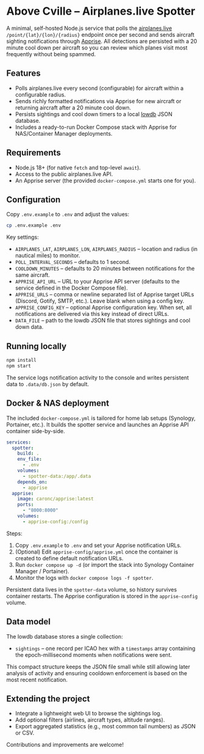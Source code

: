 # Above Cville – Airplanes.live Spotter

A minimal, self-hosted Node.js service that polls the [airplanes.live](https://airplanes.live/api-guide/) `/point/{lat}/{lon}/{radius}` endpoint once per second and sends aircraft sighting notifications through [Apprise](https://github.com/caronc/apprise). All detections are persisted with a 20 minute cool down per aircraft so you can review which planes visit most frequently without being spammed.

## Features

- Polls airplanes.live every second (configurable) for aircraft within a configurable radius.
- Sends richly formatted notifications via Apprise for new aircraft or returning aircraft after a 20 minute cool down.
- Persists sightings and cool down timers to a local [lowdb](https://github.com/typicode/lowdb) JSON database.
- Includes a ready-to-run Docker Compose stack with Apprise for NAS/Container Manager deployments.

## Requirements

- Node.js 18+ (for native `fetch` and top-level `await`).
- Access to the public airplanes.live API.
- An Apprise server (the provided `docker-compose.yml` starts one for you).

## Configuration

Copy `.env.example` to `.env` and adjust the values:

```bash
cp .env.example .env
```

Key settings:

- `AIRPLANES_LAT`, `AIRPLANES_LON`, `AIRPLANES_RADIUS` – location and radius (in nautical miles) to monitor.
- `POLL_INTERVAL_SECONDS` – defaults to 1 second.
- `COOLDOWN_MINUTES` – defaults to 20 minutes between notifications for the same aircraft.
- `APPRISE_API_URL` – URL to your Apprise API server (defaults to the service defined in the Docker Compose file).
- `APPRISE_URLS` – comma or newline separated list of Apprise target URLs (Discord, Gotify, SMTP, etc.). Leave blank when using a config key.
- `APPRISE_CONFIG_KEY` – optional Apprise configuration key. When set, all notifications are delivered via this key instead of direct URLs.
- `DATA_FILE` – path to the lowdb JSON file that stores sightings and cool down data.

## Running locally

```bash
npm install
npm start
```

The service logs notification activity to the console and writes persistent data to `.data/db.json` by default.

## Docker & NAS deployment

The included `docker-compose.yml` is tailored for home lab setups (Synology, Portainer, etc.). It builds the spotter service and launches an Apprise API container side-by-side.

```yaml
services:
  spotter:
    build: .
    env_file:
      - .env
    volumes:
      - spotter-data:/app/.data
    depends_on:
      - apprise
  apprise:
    image: caronc/apprise:latest
    ports:
      - "8000:8000"
    volumes:
      - apprise-config:/config
```

Steps:

1. Copy `.env.example` to `.env` and set your Apprise notification URLs.
2. (Optional) Edit `apprise-config/apprise.yml` once the container is created to define default notification URLs.
3. Run `docker compose up -d` (or import the stack into Synology Container Manager / Portainer).
4. Monitor the logs with `docker compose logs -f spotter`.

Persistent data lives in the `spotter-data` volume, so history survives container restarts. The Apprise configuration is stored in the `apprise-config` volume.

## Data model

The lowdb database stores a single collection:

- `sightings` – one record per ICAO hex with a `timestamps` array containing the epoch-millisecond moments when notifications were sent.

This compact structure keeps the JSON file small while still allowing later analysis of activity and ensuring cooldown enforcement is based on the most recent notification.

## Extending the project

- Integrate a lightweight web UI to browse the sightings log.
- Add optional filters (airlines, aircraft types, altitude ranges).
- Export aggregated statistics (e.g., most common tail numbers) as JSON or CSV.

Contributions and improvements are welcome!

